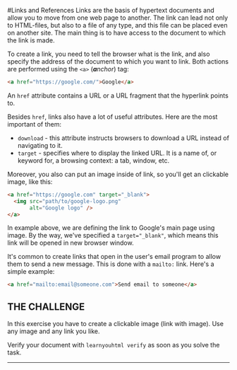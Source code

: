 #Links and References
Links are the basis of hypertext documents and allow you to move from one web page to another. The link can lead not only to HTML-files, but also to a file of any type, and this file can be placed even on another site. The main thing is to have access to the document to which the link is made.

To create a link, you need to tell the browser what is the link, and also specify the address of the document to which you want to link. Both actions are performed using the `<a>` (_**a**nchor_) tag:

```html
<a href="https://google.com/">Google</a>
```

An `href` attribute contains a URL or a URL fragment that the hyperlink points to.

Besides `href`, links also have a lot of useful attributes. Here are the most important of them:

* `download` - this attribute instructs browsers to download a URL instead of navigating to it.
* `target` - specifies where to display the linked URL. It is a name of, or keyword for, a browsing context: a tab, window, etc.

Moreover, you also can put an image inside of link, so you'll get an clickable image, like this:

```html
<a href="https://google.com" target="_blank">
  <img src="path/to/google-logo.png"
       alt="Google logo" />
</a>
```

In example above, we are defining the link to Google's main page using image. By the way, we've specified a `target="_blank"`, which means this link will be opened in new browser window.

It's common to create links that open in the user's email program to allow them to send a new message. This is done with a `mailto:` link. Here's a simple example:

```html
<a href="mailto:email@someone.com">Send email to someone</a>
```

## THE CHALLENGE

In this exercise you have to create a clickable image (link with image). Use any image and any link you like.

Verify your document with `learnyouhtml verify` as soon as you solve the task.

---
